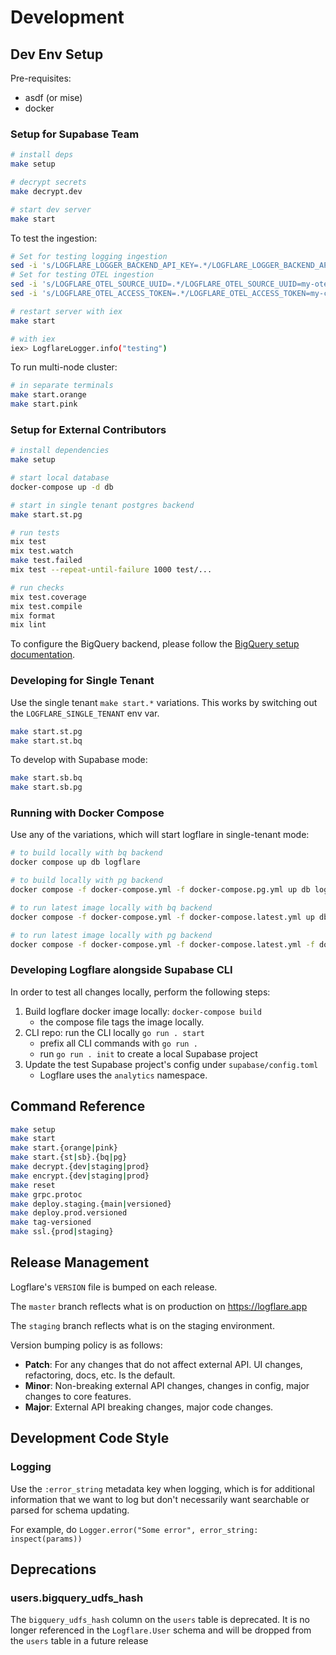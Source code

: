 # Development

## Dev Env Setup

Pre-requisites:

- asdf (or mise)
- docker

### Setup for Supabase Team

```bash
# install deps
make setup

# decrypt secrets
make decrypt.dev

# start dev server
make start
```

To test the ingestion:

```bash
# Set for testing logging ingestion
sed -i 's/LOGFLARE_LOGGER_BACKEND_API_KEY=.*/LOGFLARE_LOGGER_BACKEND_API_KEY=my-cool-api-key-123/' .dev.env
# Set for testing OTEL ingestion
sed -i 's/LOGFLARE_OTEL_SOURCE_UUID=.*/LOGFLARE_OTEL_SOURCE_UUID=my-otel-source-uuid/' .dev.env
sed -i 's/LOGFLARE_OTEL_ACCESS_TOKEN=.*/LOGFLARE_OTEL_ACCESS_TOKEN=my-cool-api-key-123/' .dev.env

# restart server with iex
make start

# with iex
iex> LogflareLogger.info("testing")
```

To run multi-node cluster:

```bash
# in separate terminals
make start.orange
make start.pink
```

### Setup for External Contributors

```bash
# install dependencies
make setup

# start local database
docker-compose up -d db

# start in single tenant postgres backend
make start.st.pg

# run tests
mix test
mix test.watch
make test.failed
mix test --repeat-until-failure 1000 test/...

# run checks
mix test.coverage
mix test.compile
mix format
mix lint
```

To configure the BigQuery backend, please follow the [BigQuery setup documentation](https://docs.logflare.app/self-hosting/#bigquery-setup).

### Developing for Single Tenant

Use the single tenant `make start.*` variations. This works by switching out the `LOGFLARE_SINGLE_TENANT` env var.

```bash
make start.st.pg
make start.st.bq
```

To develop with Supabase mode:

```bash
make start.sb.bq
make start.sb.pg
```

### Running with Docker Compose

Use any of the variations, which will start logflare in single-tenant mode:

```bash
# to build locally with bq backend
docker compose up db logflare

# to build locally with pg backend
docker compose -f docker-compose.yml -f docker-compose.pg.yml up db logflare

# to run latest image locally with bq backend
docker compose -f docker-compose.yml -f docker-compose.latest.yml up db logflare

# to run latest image locally with pg backend
docker compose -f docker-compose.yml -f docker-compose.latest.yml -f docker-compose.pg.yml up db logflare
```

### Developing Logflare alongside Supabase CLI

In order to test all changes locally, perform the following steps:

1. Build logflare docker image locally: `docker-compose build`
   - the compose file tags the image locally.
2. CLI repo: run the CLI locally `go run . start`
   - prefix all CLI commands with `go run .`
   - run `go run . init` to create a local Supabase project
3. Update the test Supabase project's config under `supabase/config.toml`
   - Logflare uses the `analytics` namespace.

## Command Reference

```bash
make setup
make start
make start.{orange|pink}
make start.{st|sb}.{bq|pg}
make decrypt.{dev|staging|prod}
make encrypt.{dev|staging|prod}
make reset
make grpc.protoc
make deploy.staging.{main|versioned}
make deploy.prod.versioned
make tag-versioned
make ssl.{prod|staging}
```

## Release Management

Logflare's `VERSION` file is bumped on each release.

The `master` branch reflects what is on production on <https://logflare.app>

The `staging` branch reflects what is on the staging environment.

Version bumping policy is as follows:

- **Patch**: For any changes that do not affect external API. UI changes,
  refactoring, docs, etc. Is the default.
- **Minor**: Non-breaking external API changes, changes in config, major changes
  to core features.
- **Major**: External API breaking changes, major code changes.

## Development Code Style

### Logging

Use the `:error_string` metadata key when logging, which is for additional
information that we want to log but don't necessarily want searchable or parsed
for schema updating.

For example, do `Logger.error("Some error", error_string: inspect(params))`


## Deprecations

### users.bigquery_udfs_hash

The `bigquery_udfs_hash` column on the `users` table is deprecated. It is no
longer referenced in the `Logflare.User` schema and will be dropped from the `users`
table in a future release
